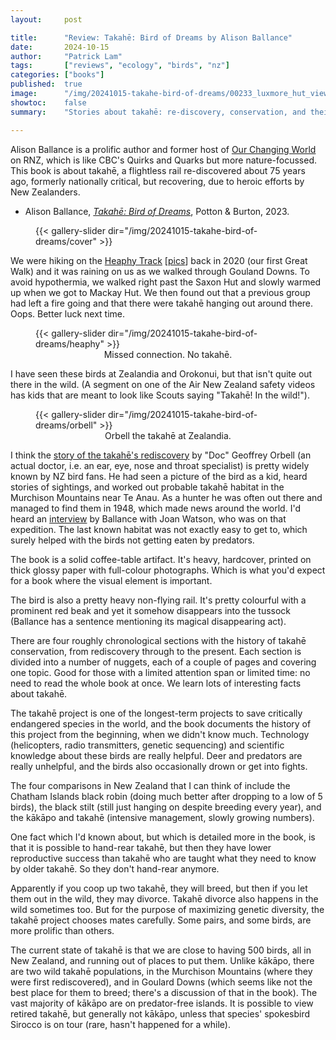 ```yaml
---
layout:     post

title:      "Review: Takahē: Bird of Dreams by Alison Ballance"
date:       2024-10-15
author:     "Patrick Lam"
tags:       ["reviews", "ecology", "birds", "nz"]
categories: ["books"]
published:  true
image:      "/img/20241015-takahe-bird-of-dreams/00233_luxmore_hut_view.avif"
showtoc:    false
summary:    "Stories about takahē: re-discovery, conservation, and their habits."

---
```


Alison Ballance is a prolific author and former host of [Our Changing
World](https://www.rnz.co.nz/podcast/ourchangingworld) on RNZ, which
is like CBC's Quirks and Quarks but more nature-focussed. This book is about
takahē, a flightless rail re-discovered about 75 years ago, formerly nationally critical,
but recovering, due to heroic efforts by New Zealanders.

* Alison Ballance, _[Takahē: Bird of Dreams](https://natlib-primo.hosted.exlibrisgroup.com/primo-explore/fulldisplay?vid=NLNZ&docid=NLNZ_ALMA21396290420002836&context=L&search_scope=NLNZ)_, Potton & Burton, 2023.

<figure>
{{< gallery-slider dir="/img/20241015-takahe-bird-of-dreams/cover" >}}
</figure>

We were hiking on the [Heaphy
Track](/post/20200905-heaphy-track) [[pics](https://gallery.patricklam.ca/index.php?/category/1227)] back in
2020 (our first Great Walk) and it was raining on us as we walked
through Gouland Downs. To avoid hypothermia, we walked right past the
Saxon Hut and slowly warmed up when we got to Mackay Hut. We
then found out that a previous group had left a fire going and that
there were takahē hanging out around there. Oops. Better luck next time.

<figure>
{{< gallery-slider dir="/img/20241015-takahe-bird-of-dreams/heaphy" >}}
<figcaption style="text-align:center">Missed connection. No takahē.</figcaption>
</figure>

I have seen these birds at Zealandia and Orokonui, but that isn't
quite out there in the wild. (A segment on one of the Air New Zealand
safety videos has kids that are meant to look like Scouts saying
"Takahē! In the wild!").

<figure>
{{< gallery-slider dir="/img/20241015-takahe-bird-of-dreams/orbell" >}}
<figcaption style="text-align:center">Orbell the takahē at Zealandia.</figcaption>
</figure>

I think the [story of the takahē's rediscovery](https://www.rnz.co.nz/national/programmes/ourchangingworld/audio/2018635907/turnaround-in-takahe-s-fortunes) by "Doc" Geoffrey Orbell
(an actual doctor, i.e. an ear, eye, nose and throat specialist) is pretty widely known by NZ bird fans. He had seen a picture of the
bird as a kid, heard stories of sightings, and worked out probable
takahē habitat in the Murchison Mountains near Te Anau. As a hunter he
was often out there and managed to find them in 1948, which made news
around the world. I'd heard an [interview](http://www.radionz.co.nz/national/programmes/ourchangingworld/audio/201817903/takahe-back-from-the-brink) by Ballance with Joan Watson, who was on that
expedition. The last known habitat was not exactly easy to get to,
which surely helped with the birds not getting eaten by predators.

The book is a solid coffee-table artifact. It's heavy, hardcover,
printed on thick glossy paper with full-colour photographs. Which is
what you'd expect for a book where the visual element is important.

The bird is also a pretty heavy non-flying rail. It's pretty colourful
with a prominent red beak and yet it somehow disappears into the
tussock (Ballance has a sentence mentioning its magical disappearing
act).

There are four roughly chronological sections with the history of 
takahē conservation, from rediscovery through to the present. Each
section is divided into a number of nuggets, each of a couple of pages
and covering one topic. Good for those with a limited attention span or
limited time: no need to read the whole book at once. We learn lots of
interesting facts about takahē.

The takahē project is one of the longest-term projects to save
critically endangered species in the world, and the book documents the
history of this project from the beginning, when we didn't know
much. Technology (helicopters, radio transmitters, genetic sequencing)
and scientific knowledge about these birds are really helpful.
Deer and predators are really unhelpful, and the birds also occasionally
drown or get into fights.

The four comparisons in New Zealand that I can think of include the
Chatham Islands black robin (doing much better after dropping to a low
of 5 birds), the black stilt (still just hanging on despite breeding
every year), and the kākāpo and takahē (intensive management, slowly
growing numbers).

One fact which I'd known about, but which is detailed more in the book,
is that it is possible to hand-rear takahē, but then they have lower
reproductive success than takahē who are taught what they need to know
by older takahē. So they don't hand-rear anymore.

Apparently if you coop up two takahē, they will breed, but then if you
let them out in the wild, they may divorce. Takahē divorce also happens
in the wild sometimes too. But for the purpose of maximizing genetic
diversity, the takahē project chooses mates carefully. Some pairs, and
some birds, are more prolific than others.

The current state of takahē is that we are close to having 500 birds, all in New Zealand,
and running out of places to put them. Unlike kākāpo, there are two
wild takahē populations, in the Murchison Mountains (where they were
first rediscovered), and in Goulard Downs (which seems like not the
best place for them to breed; there's a discussion of that in the
book). The vast majority of kākāpo are on predator-free islands.  It
is possible to view retired takahē, but generally not kākāpo, unless
that species' spokesbird Sirocco is on tour (rare, hasn't happened for
a while).



